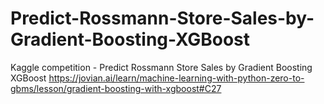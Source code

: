 # Predict-Rossmann-Store-Sales-by-Gradient-Boosting-XGBoost
Kaggle competition - Predict Rossmann Store Sales by Gradient Boosting XGBoost
https://jovian.ai/learn/machine-learning-with-python-zero-to-gbms/lesson/gradient-boosting-with-xgboost#C27

